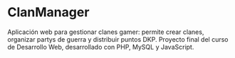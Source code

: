 # ClanManager
Aplicación web para gestionar clanes gamer: permite crear clanes, organizar partys de guerra y distribuir puntos DKP. Proyecto final del curso de Desarrollo Web, desarrollado con PHP, MySQL y JavaScript.
